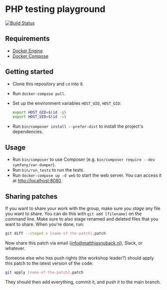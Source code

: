 # PHP testing playground

[![Build Status](https://travis-ci.org/matthiasnoback/test-first-application-development-workshop.svg?branch=master)](https://travis-ci.org/matthiasnoback/test-first-application-development-workshop)

## Requirements

- [Docker Engine](https://docs.docker.com/engine/installation/)
- [Docker Compose](https://docs.docker.com/compose/install/)

## Getting started

- Clone this repository and `cd` into it.
- Run `docker-compose pull`.
- Set up the environment variables `HOST_UID`, `HOST_GID`:

  ```bash
  export HOST_GID=$(id -g)
  export HOST_UID=$(id -u)
  ```

- Run `bin/composer install --prefer-dist` to install the project's dependencies.

## Usage

- Run `bin/composer` to use Composer (e.g. `bin/composer require --dev symfony/var-dumper`).
- Run `bin/run_tests` to run the tests.
- Run `docker-compose up -d web` to start the web server. You can access it at <http://localhost:8080>.

## Sharing patches

If you want to share your work with the group, make sure you _stage_ any file you want to share. You can do this with `git add [filename]` on the command line. Make sure to also stage renamed and deleted files that you want to share. When you're done, run:

```bash
git diff --staged > [name-of-the-patch].patch
```

Now share this patch via email ([info@matthiasnoback.nl](mailto:info@matthiasnoback.nl)), Slack, or whatever.

Someone else who has push rights (the workshop leader?) should apply this patch to the latest version of the code:

```bash
git apply [name-of-the-patch].patch
```

They should then add everything, commit it, and push it to the main branch.
